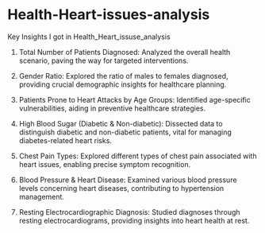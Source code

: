 # Health-Heart-issues-analysis
Key Insights I got in Health_Heart_issuse_analysis
1) Total Number of Patients Diagnosed: Analyzed the overall health scenario, paving the way for targeted interventions.

2) Gender Ratio: Explored the ratio of males to females diagnosed, providing crucial demographic insights for healthcare planning.

3) Patients Prone to Heart Attacks by Age Groups: Identified age-specific vulnerabilities, aiding in preventive healthcare strategies.

4) High Blood Sugar (Diabetic & Non-diabetic): Dissected data to distinguish diabetic and non-diabetic patients, vital for managing diabetes-related heart risks.

5) Chest Pain Types: Explored different types of chest pain associated with heart issues, enabling precise symptom recognition.

6) Blood Pressure & Heart Disease: Examined various blood pressure levels concerning heart diseases, contributing to hypertension management.

7) Resting Electrocardiographic Diagnosis: Studied diagnoses through resting electrocardiograms, providing insights into heart health at rest.
